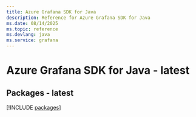 ```yaml
---
title: Azure Grafana SDK for Java
description: Reference for Azure Grafana SDK for Java
ms.date: 08/14/2025
ms.topic: reference
ms.devlang: java
ms.service: grafana
---
```

# Azure Grafana SDK for Java - latest
## Packages - latest
[!INCLUDE [packages](grafana-index.md)]
